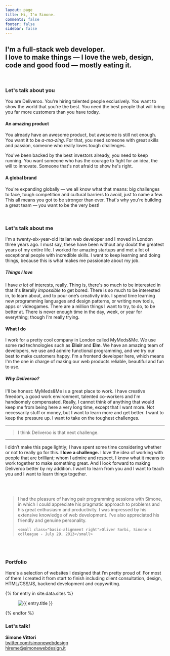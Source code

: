 ```yaml
---
layout: page
title: Hi, I'm Simone.
comments: false
footer: false
sidebar: false
---
```


## I'm a full-stack web developer.<br>I love to make things — I love the web, design, code and good food — mostly eating it.


<br>


### Let's talk about you

You are Deliveroo. You're hiring talented people exclusively. You want to show the world that you're the best. You need the best people that will bring you far more customers than you have today.

#### An amazing product

You already have an awesome product, but awesome is still not enough. You want it to be *a-ma-zing*. For that, you need someone with great skills and passion, someone who really loves tough challenges.

You've been backed by the best investors already, you need to keep running. You want someone who has the courage to fight for an idea, the will to innovate. Someone that's not afraid to show he's right.

#### A global brand

You're expanding globally — we all know what that means: big challenges to face, tough competition and cultural barriers to avoid, just to name a few. This all means you got to be stronger than ever. That's why you're building a great team — you want to be the very best!


<br>


### Let's talk about me

I'm a twenty-six-year-old Italian web developer and I moved in London three years ago. I must say, these have been without any doubt the greatest years of my entire life. I worked for amazing startups and met a lot of exceptional people with incredible skills. I want to keep learning and doing things, because this is what makes me passionate about my job.

##### Things I love

I have *a lot* of interests, really. Thing is, there's so much to be interested in that it's literally *impossible* to get bored. There is so much to be interested in, to learn about, and to pour one’s creativity into. I spend time learning new programming languages and design patterns, or writing new tools, apps or videogames. There are a million things I want to try, to do, to be better at. There is never enough time in the day, week, or year for everything; though I’m really trying.

#### What I do

I work for a pretty cool company in London called MyMeds&Me. We use some rad technologies such as **Elixir** and **Elm**. We have an amazing team of developers, we use and admire functional programming, and we try our best to make customers happy. I'm a frontend developer here, which means I'm the one in charge of making our web products reliable, beautiful and fun to use.

##### Why Deliveroo?

I'll be honest: MyMeds&Me is a great place to work. I have creative freedom, a good work environment, talented co-workers and I'm handsomely compensated. Really, I cannot think of anything that would keep me from being here a very long time, except that I want more. Not necessarily stuff or money, but I want to learn more and get better. I want to keep the pressure up. I want to take on the toughest challenges.

---

> I think Deliveroo is that next challenge.

---

I didn’t make this page lightly; I have spent some time considering whether or not to really go for this. <b>I love a challenge.</b> I love the idea of working with people that are brilliant; whom I admire and respect. I know what it means to work together to make something great. And I look forward to making Deliveroo better by my addition. I want to learn from you and I want to teach you and I want to learn things together.

<br>
<br>

<blockquote>I had the pleasure of having pair programming sessions with Simone, in which I could appreciate his pragmatic approach to problems and his great enthusiasm and productivity. I was impressed by his extensive knowledge of web development. I've also appreciated his friendly and genuine personality.

    <small class="basic-alignment right">Oliver Sorbi, Simone's colleague - July 29, 2013</small>

</blockquote>

<br>
<br>

### Portfolio

Here's a selection of websites I designed that I’m pretty proud of. For most of them I created it from start to finish including client consultation, design, HTML/CSS/JS, backend development and copywriting.

<div class="portfolio">{% for entry in site.data.sites %}
<figure><img src="/images/portfolio/{{ entry.image }}" alt="{{ entry.title }}" /></figure>
{% endfor %}</div>

### Let's talk!

<strong>Simone Vittori</strong><br>
<a href="https://twitter.com/simonewebdesign"/>twitter.com/simonewebdesign</a><br>
<a href="hireme+portfolio@simonewebdesign.it?subject=Hello!&amp;body=Hi%20Simone," title="drop me an email!"/>hireme@simonewebdesign.it</a>
